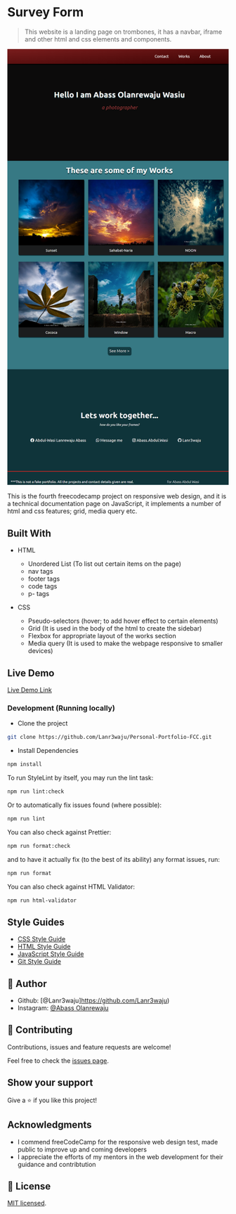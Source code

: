 # Survey Form

> This website is a landing page on trombones, it has a navbar, iframe and other html and css elements and components.

![screenshot](./img/preview.png)

This is the fourth freecodecamp project on responsive web design, and it is a technical documentation page on JavaScript, it implements a number of html and css features; grid, media query etc.

## Built With

- HTML

  - Unordered List (To list out certain items on the page)
  - nav tags
  - footer tags
  - code tags
  - p- tags

- CSS
  - Pseudo-selectors (hover; to add hover effect to certain elements)
  - Grid (It is used in the body of the html to create the sidebar)
  - Flexbox for appropriate layout of the works section
  - Media query (It is used to make the webpage responsive to smaller devices)

## Live Demo

[Live Demo Link](https://abass-abd-wasi-portfolio.netlify.app)

### Development (Running locally)

- Clone the project

```bash
git clone https://github.com/Lanr3waju/Personal-Portfolio-FCC.git

```

- Install Dependencies

```bash
npm install
```

To run StyleLint by itself, you may run the lint task:

```bash
npm run lint:check
```

Or to automatically fix issues found (where possible):

```bash
npm run lint
```

You can also check against Prettier:

```bash
npm run format:check
```

and to have it actually fix (to the best of its ability) any format issues, run:

```bash
npm run format
```

You can also check against HTML Validator:

```bash
npm run html-validator
```

## Style Guides

- [CSS Style Guide](http://udacity.github.io/frontend-nanodegree-styleguide/css.html)
- [HTML Style Guide](http://udacity.github.io/frontend-nanodegree-styleguide/index.html)
- [JavaScript Style Guide](http://udacity.github.io/frontend-nanodegree-styleguide/javascript.html)
- [Git Style Guide](https://udacity.github.io/git-styleguide/)

## 👤 Author

- Github: [@Lanr3waju]https://github.com/Lanr3waju)
- Instagram: [@Abass Olanrewaju](https://www.instagram.com/abass.abdul.wasii)

## 🤝 Contributing

Contributions, issues and feature requests are welcome!

Feel free to check the [issues page](../../issues).

## Show your support

Give a ⭐️ if you like this project!

## Acknowledgments

- I commend freeCodeCamp for the responsive web design test, made public to improve up and coming developers
- I appreciate the efforts of my mentors in the web development for their guidance and contribtution

## 📝 License

[MIT licensed](./LICENSE).
